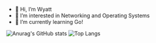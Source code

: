 - 👋 Hi, I’m Wyatt
- 👀 I’m interested in Networking and Operating Systems
- 🌱 I’m currently learning Go!





![Anurag's GitHub stats](https://github-readme-stats.vercel.app/api?username=WyattBram&theme=onedark&locale=jp) ![Top Langs](https://github-readme-stats.vercel.app/api/top-langs/?username=WyattBram&layout=compact&theme=onedark&hide=AMPL)








<!---
WyattBram/WyattBram is a ✨ special ✨ repository because its `README.md` (this file) appears on your GitHub profile.
You can click the Preview link to take a look at your changes.
--->
